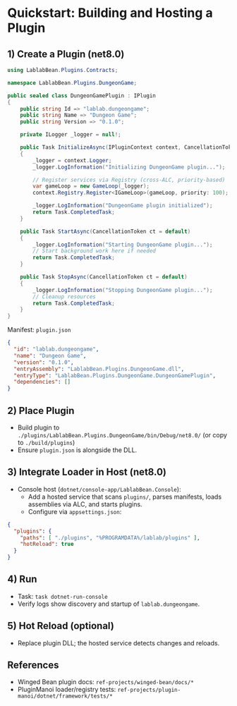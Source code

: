 # Quickstart: Building and Hosting a Plugin

## 1) Create a Plugin (net8.0)

```csharp
using LablabBean.Plugins.Contracts;

namespace LablabBean.Plugins.DungeonGame;

public sealed class DungeonGamePlugin : IPlugin
{
    public string Id => "lablab.dungeongame";
    public string Name => "Dungeon Game";
    public string Version => "0.1.0";

    private ILogger _logger = null!;

    public Task InitializeAsync(IPluginContext context, CancellationToken ct = default)
    {
        _logger = context.Logger;
        _logger.LogInformation("Initializing DungeonGame plugin...");

        // Register services via Registry (cross-ALC, priority-based)
        var gameLoop = new GameLoop(_logger);
        context.Registry.Register<IGameLoop>(gameLoop, priority: 100);

        _logger.LogInformation("DungeonGame plugin initialized");
        return Task.CompletedTask;
    }

    public Task StartAsync(CancellationToken ct = default)
    {
        _logger.LogInformation("Starting DungeonGame plugin...");
        // Start background work here if needed
        return Task.CompletedTask;
    }

    public Task StopAsync(CancellationToken ct = default)
    {
        _logger.LogInformation("Stopping DungeonGame plugin...");
        // Cleanup resources
        return Task.CompletedTask;
    }
}
```

Manifest: `plugin.json`
```json
{
  "id": "lablab.dungeongame",
  "name": "Dungeon Game",
  "version": "0.1.0",
  "entryAssembly": "LablabBean.Plugins.DungeonGame.dll",
  "entryType": "LablabBean.Plugins.DungeonGame.DungeonGamePlugin",
  "dependencies": []
}
```

## 2) Place Plugin
- Build plugin to `./plugins/LablabBean.Plugins.DungeonGame/bin/Debug/net8.0/` (or copy to `./build/plugins`)
- Ensure `plugin.json` is alongside the DLL.

## 3) Integrate Loader in Host (net8.0)
- Console host (`dotnet/console-app/LablabBean.Console`):
  - Add a hosted service that scans `plugins/`, parses manifests, loads assemblies via ALC, and starts plugins.
  - Configure via `appsettings.json`:
```json
{
  "plugins": {
    "paths": [ "./plugins", "%PROGRAMDATA%/lablab/plugins" ],
    "hotReload": true
  }
}
```

## 4) Run
- Task: `task dotnet-run-console`
- Verify logs show discovery and startup of `lablab.dungeongame`.

## 5) Hot Reload (optional)
- Replace plugin DLL; the hosted service detects changes and reloads.

## References
- Winged Bean plugin docs: `ref-projects/winged-bean/docs/*`
- PluginManoi loader/registry tests: `ref-projects/plugin-manoi/dotnet/framework/tests/*`

